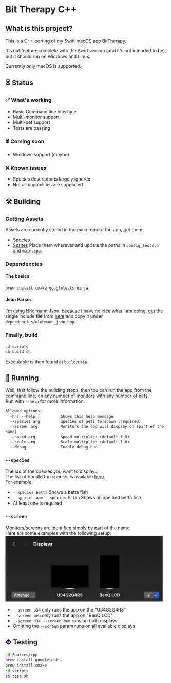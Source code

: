 # Bit Therapy C++

## What is this project?
This is a C++ porting of my Swift macOS app [BitTherapy](https://apps.apple.com/app/desktop-pets/id1575542220).

It's not feature-complete with the Swift version (and it's not intended to be), but it should run on Windows and Linux.

Currently only macOS is supported.

## ⏳ Status

### ✅ What's working
* Basic Command line interface
* Multi-monitor support
* Multi-pet support
* Tests are passing

### ⏳ Coming soon
* Windows support (maybe)

### ❌ Known issues
* Species descriptor is largely ignored
* Not all capabilities are supported

## 🛠️ Building 
### Getting Assets
Assets are currently stored in the main repo of the app, get them:
* [Species](https://github.com/curzel-it/bit-therapy/tree/main/Species)
* [Sprites](https://github.com/curzel-it/bit-therapy/tree/main/PetsAssets)
Place them wherever and update the paths in `config_tests.h` and `main.cpp`.

### Dependencies
#### The basics
```brew install cmake googletests ninja```

#### Json Parser
I'm using [Nholmann Json](https://github.com/nlohmann/json), because I have no idea what I am doing, get the single include file from [here](https://github.com/nlohmann/json/blob/develop/single_include/nlohmann/json.hpp) and copy it under `dependencies/nlohmann_json.hpp`.

### Finally, build
```bash
cd scripts
sh build.sh
```
Executable is then found at `build/Main`.

## 🚀 Running
Well, first follow the building steps, then tou can run the app from the command line, on any number of monitors with any number of pets.<br>
Run with `--help` for more information.

```
Allowed options:
  -h [ --help ]         Shows this help message
  --species arg         Species of pets to spawn (required)
  --screen arg          Monitors the app will display on (part of the name)
  --speed arg           Speed multiplier (default 1.0)
  --scale arg           Scale multiplier (default 1.0)
  --debug               Enable debug hud
```

### `--species`
The ids of the species you want to display...<br>
The list of bundled-in species is available [here](https://github.com/curzel-it/bit-therapy/tree/main/Species).<br>
For example:
* `--species betta` Shows a betta fish
* `--species ape --species betta` Shows an ape and betta fish
* At least one is required

### `--screen`
Monitors/screens are identified simply by part of the name.<br>
Here are some examples with the following setup:<br>
![Screenshot of Settings > Displays](docs/displays.png)<br>
* `--screen u34` only runs the app on the "U34G2G4R3"
* `--screen ben` only runs the app on "BenQ LCD"
* `--screen u34 --screen ben` runs on both displays
* Omitting the `--screen` param runs on all available displays

## ⚙️ Testing
```bash
cd Sources/cpp
brew install googletests
brew install cmake
cd scripts
sh test.sh
```
